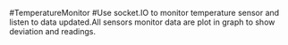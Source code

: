 #TemperatureMonitor
#Use socket.IO to monitor temperature sensor and listen to data updated.All sensors monitor data are plot in graph to show deviation and readings.

